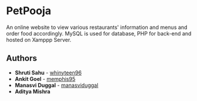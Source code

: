 # PetPooja
An online website to view various restaurants'​ information and menus and order food accordingly. MySQL is used for database, PHP for back-end and hosted on Xamppp Server.

## Authors

* **Shruti Sahu** - [whinyteen96](https://github.com/whinyteen96)
* **Ankit Goel** - [memphis95](https://github.com/memphis95)
* **Manasvi Duggal** - [manasviduggal](https://github.com/manasviduggal)
* **Aditya Mishra** 
